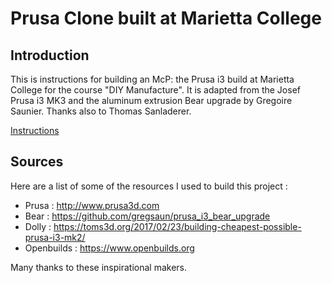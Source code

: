 # Prusa Clone built at Marietta College



## Introduction

This is instructions for building an McP: the Prusa i3 build at Marietta College for the course "DIY Manufacture".  It is adapted from the Josef Prusa i3 MK3 and the aluminum extrusion Bear upgrade by Gregoire Saunier.  Thanks also to Thomas Sanladerer.


[Instructions](assembly_instructions.md)


## Sources

Here are a list of some of the resources I used to build this project :

* Prusa : http://www.prusa3d.com
* Bear : https://github.com/gregsaun/prusa_i3_bear_upgrade
* Dolly : https://toms3d.org/2017/02/23/building-cheapest-possible-prusa-i3-mk2/
* Openbuilds : https://www.openbuilds.org

Many thanks to these inspirational makers.
